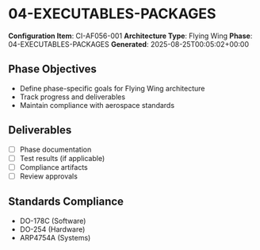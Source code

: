 # 04-EXECUTABLES-PACKAGES

**Configuration Item**: CI-AF056-001
**Architecture Type**: Flying Wing
**Phase**: 04-EXECUTABLES-PACKAGES
**Generated**: 2025-08-25T00:05:02+00:00

## Phase Objectives
- Define phase-specific goals for Flying Wing architecture
- Track progress and deliverables
- Maintain compliance with aerospace standards

## Deliverables
- [ ] Phase documentation
- [ ] Test results (if applicable)
- [ ] Compliance artifacts
- [ ] Review approvals

## Standards Compliance
- DO-178C (Software)
- DO-254 (Hardware)
- ARP4754A (Systems)
